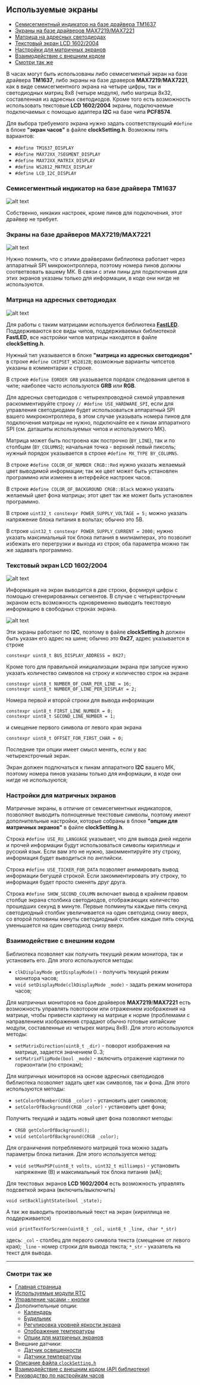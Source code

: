 ## Используемые экраны

- [Семисегментный индикатор на базе драйвера TM1637](#семисегментный-индикатор-на-базе-драйвера-tm1637)
- [Экраны на базе драйверов MAX7219/MAX7221](#экраны-на-базе-драйверов-max7219max7221)
- [Матрица на адресных светодиодах](#матрица-на-адресных-светодиодах)
- [Текстовый экран LCD 1602/2004](#текстовый-экран-lcd-16022004)
- [Настройки для матричных экранов](#настройки-для-матричных-экранов)
- [Взаимодействие с внешним кодом](#взаимодействие-с-внешним-кодом)
- [Смотри так же](#смотри-так-же)

В часах могут быть использованы либо семисегментый экран на базе драйвера **TM1637**, либо экраны на базе драверов **MAX7219**/**MAX7221**, как в виде семисегментного экрана на четыре цифры, так и светодиодных матриц 8х8 (четыре модуля), либо матрица 8х32, составленная из адресных светодиодов. Кроме того есть возможность использовать текстовые **LCD 1602/2004** экраны, подключаемые подключаемых с помощью адаптера **I2C** на базе чипа **PCF8574**.

Для выбора требуемого экрана нужно задать соответствующий `#define` в блоке **"экран часов"** в файле **clockSetting.h**. Возможны пять вариантов:
- `#define TM1637_DISPLAY`
- `#define MAX72XX_7SEGMENT_DISPLAY`
- `#define MAX72XX_MATRIX_DISPLAY`
- `#define WS2812_MATRIX_DISPLAY`
- `#define LCD_I2C_DISPLAY     `

### Семисегментный индикатор на базе драйвера TM1637

![alt text](0005.jpg)

Собственно, никаких настроек, кроме пинов для подключения, этот драйвер не требует.

### Экраны на базе драйверов MAX7219/MAX7221

![alt text](0008.jpg)

Нужно помнить, что с этими драйверами библиотека работает через аппаратный SPI микроконтроллера, поэтому номера пинов должны соответвовать вашему МК. В связи с этим пины для подключения для этих экранов указаны только для информации, в коде они нигде не используются.

### Матрица на адресных светодиодах

![alt text](0009.jpg)

Для работы с таким матрицами используется библиотека [**FastLED**](https://github.com/FastLED/FastLED). Поддерживаются все виды чипов, поддерживаемых библиотекой **FastLED**, все настройки чипов матрицы находятся в файле **clockSetting.h**.

Нужный тип указывается в блоке **"матрица из адресных светодиодов"** в строке `#define CHIPSET_WS2812B`; возможные варианты чипсетов указаны в комментарии к строке.

В строке `#define EORDER GRB` указывается порядок следования цветов в чипе; наиболее часто используются **GRB** или **RGB**.

Для адресных светодиодов с четырехпроводной схемой управления раскомментируйте строку `// #define USE_HARDWARE_SPI`, если для управления светодиодами будет использоваться аппаратный SPI вашего микроконтроллера, в этом случае указывать номера пинов для подключения матрицы не нужно, подключайте ее к пинам аппаратного SPI (см. даташиты используемых чипов и используемого МК).

Матрица может быть построена как построчно (`BY_LINE`), так и по столбцам (`BY_COLUMNS`); начальная точка - верхний левый пиксель; нужный порядок указывается в строке `#define MX_TYPE BY_COLUMNS`.

В строке `#define COLOR_OF_NUMBER CRGB::Red` нужно указать желаемый цвет выводимой информации; так же цвет может быть установлен программно или изменен в интерфейсе настроек часов.

В строке `#define COLOR_OF_BACKGROUND CRGB::Black` можно указать желаемый цвет фона матрицы; этот цвет так же может быть установлен программно.

В строке `uint32_t constexpr POWER_SUPPLY_VOLTAGE = 5;` можно указать напряжение блока питания в вольтах; обычно это 5В.

В строке `uint32_t constexpr POWER_SUPPLY_CURRENT = 2000;` нужно указать максимальный ток блока питания в милиамперах, это позволит избежать его перегрузки и выхода из строя; оба параметра можно так же задавать программно.


### Текстовый экран LCD 1602/2004

![alt text](0006.jpg)

Информация на экран выводится в две строки, формируя цифры с помощью сгенерированных сегментов. В случае с четырехстрочным экраном есть возможность одновременно выводить текстовую информацию в свободных строках экрана.

![alt text](0007.jpg)

Эти экраны работают по **I2C**, поэтому в файле **clockSetting.h** должен быть указан его адрес на шине; обычно это **0x27**, адрес указывается в строке 
```
constexpr uint8_t BUS_DISPLAY_ADDRESS = 0X27;
```

Кроме того для правильной инициализации экрана при запуске нужно указать количество символов на строку и количество строк на экране
```
constexpr uint8_t NUMBER_OF_CHAR_PER_LINE = 16;
constexpr uint8_t NUMBER_OF_LINE_PER_DISPLAY = 2;
```

Номера первой и второй строки для вывода информации
```
constexpr uint8_t FIRST_LINE_NUMBER = 0;
constexpr uint8_t SECOND_LINE_NUMBER = 1;
```

и смещение первого символа от левого края экрана
```
constexpr uint8_t OFFSET_FOR_FIRST_CHAR = 0;
```
Последние три опции имеет смысл менять, если у вас четырехстрочный экран.

Экран должен подлючаться к пинам аппаратного **I2C** вашего МК, поэтому номера пинов указаны только для информации, в коде они нигде не используются;


### Настройки для матричных экранов

Матричные экраны, в отличие от семисегментных индикаторов, позволяют выводить полноценные текстовые символы, поэтому имеют дополнительные настройки, которые собраны в блоке **"опции для матричных экранов"** в файле **clockSetting.h**.

Строка `#define USE_RU_LANGUAGE` указывает, что для вывода дней недели и прочей информации будут использоваться символы кириллицы и русский язык. Если вам это не нужно, закомментируйте эту строку, информация будет выводиться по английски.

Строка `#define USE_TICKER_FOR_DATA` позволяет анимировать вывод информации бегущей строкой. Если закомментировать эту строку, то информация будет просто сменять друг друга.

Строка `#define SHOW_SECOND_COLUMN` включает вывод в крайнем правом столбце экрана столбика светодиодов, отображающих количество прошедших секунд в минуте. Первые полминуты каждые пять секунд светодиодный столбик увеличивается на один светодиод снизу вверх, со второй половины минуты светодиодный столбик каждые пять секунд уменьшается на один светодиод снизу вверх.

### Взаимодействие с внешним кодом

Библиотека позволяет как получить текущий режим монитора, так и установить его. Для этого используются методы:
- `clkDisplayMode getDisplayMode()` - получить текущий режим монитора часов;
- `void setDisplayMode(clkDisplayMode _mode)` - задать режим монитора часов;

Для матричных мониторов на базе драйверов **MAX7219**/**MAX7221** есть возможность управлять повотором или отражением изображения на матрице, чтобы привести картинку на матрице к норме (проблемами с направлением изображения страдают обычно готовые китайские модули, составленные из четырех матриц 8х8). Для этого используются методы:
- `setMatrixDirection(uint8_t _dir)` - поворот изображения на матрице, задается значением 0..3;
- `setMatrixFlipMode(bool _mode)` - включить отражение картинки по горизонтали (по строкам);

Для матричных мониторов на основе адресных светодиодов библиотека позволяет задать цвет как символов, так и фона. Для этого используются методы:
- `setColorOfNumber(CRGB _color)` - установить цвет символов;
- `setColorOfBackground(CRGB _color)` - установить цвет фона;

Получить текущий и задать новый цвет фона позволяют методы:
- `CRGB getColorOfBackground();`
- `void setColorOfBackground(CRGB _color);`

Для ограничения потребляемого матрицей тока можно задать параметры блока питания. Для этого используется метод:
- `void setMaxPSP(uint8_t volts, uint32_t milliamps)` - установить напряжение (В) и максимальный ток блока питания (мА);

Для текстовых экранов **LCD 1602/2004** есть возможность управлять подсветкой экрана (включить/выключить)
```
void setBacklightState(bool _state);
```
А так же выводить произвольный текст на экран (кириллица не поддерживается)
```
void printTextForScreen(uint8_t _col, uint8_t _line, char *_str)
```
здесь: `_col` - столбец для первого символа текста (смещение от левого края); `_line` - номер строки для вывода текста; `*_str` - указатель на текст для вывода.

<hr>

### Смотри так же
- [Главная страница](../readme.md)
- [Используемые модули RTC](rtc.md)
- [Управление часами - кнопки](buttons.md)
- Дополнительные опции:
  - [Календарь](calendar.md)
  - [Будильник](alarm.md)
  - [Регулировка уровней яркости экрана](br_adjust.md)
  - [Отображение температуры](show_temp.md)
  - [Опции для матричных экранов](matrix.md)
- Внешние датчики:
  - [Датчик освещенности](light_sensor.md)
  - [Датчики температуры](temp_sensors.md)
- [Описание файла `clockSetting.h`](clock_setting.md)
- [Взаимодействие с внешним кодом (API библиотеки)](api.md)
- [Руководство по настройкам часов](setting.md)
